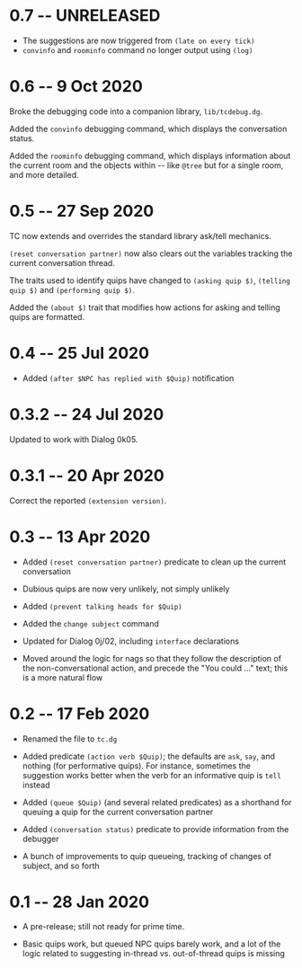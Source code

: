 # 0.7 -- UNRELEASED

- The suggestions are now triggered from `(late on every tick)`
- `convinfo` and `roominfo` command no longer output using `(log)`

# 0.6 -- 9 Oct 2020

Broke the debugging code into a companion library, `lib/tcdebug.dg`.

Added the `convinfo` debugging command, which displays the conversation status.

Added the `roominfo` debugging command, which displays information about the current room and
the objects within -- like `@tree` but for a single room, and more detailed.

# 0.5 -- 27 Sep 2020

TC now extends and overrides the standard library ask/tell mechanics.

`(reset conversation partner)` now also clears out the variables tracking
the current conversation thread.

The traits used to identify quips have changed to `(asking quip $)`,
`(telling quip $)` and `(performing quip $)`.

Added the `(about $)` trait that modifies how actions for asking and telling
quips are formatted.

# 0.4 -- 25 Jul 2020

- Added `(after $NPC has replied with $Quip)` notification

# 0.3.2 -- 24 Jul 2020

Updated to work with Dialog 0k05.

# 0.3.1 -- 20 Apr 2020

Correct the reported `(extension version)`.

# 0.3 -- 13 Apr 2020

- Added `(reset conversation partner)` predicate to clean up the current conversation

- Dubious quips are now very unlikely, not simply unlikely

- Added `(prevent talking heads for $Quip)`

- Added the `change subject` command

- Updated for Dialog 0j/02, including `interface` declarations

- Moved around the logic for nags so that they follow the description of the non-conversational
action, and precede the "You could ..." text; this is a more natural flow

# 0.2 -- 17 Feb 2020

- Renamed the file to `tc.dg`

- Added predicate `(action verb $Quip)`; the defaults are `ask`, `say`, and nothing (for performative quips).
For instance, sometimes the suggestion works better when the verb for an informative quip
is `tell` instead

- Added `(queue $Quip)` (and several related predicates) as a shorthand for queuing a quip for the current conversation partner

- Added `(conversation status)` predicate to provide information from the debugger

- A bunch of improvements to quip queueing, tracking of changes of subject, and so forth

# 0.1 -- 28 Jan 2020

- A pre-release; still not ready for prime time.

- Basic quips work, but queued NPC quips barely work, and a lot
of the logic related to suggesting in-thread vs. out-of-thread
quips is missing

